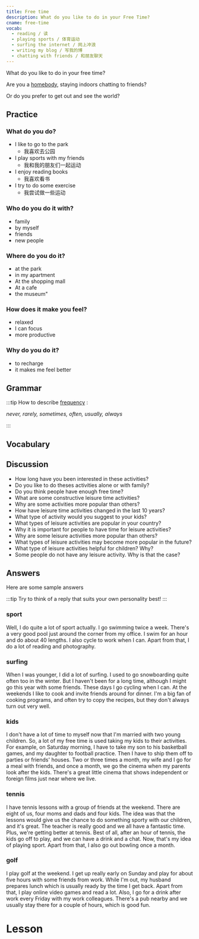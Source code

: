 ```yaml
---
title: Free time
description: What do you like to do in your Free Time?
cname: free-time
vocab:
  - reading / 读
  - playing sports / 体育运动
  - surfing the internet / 网上冲浪
  - writing my blog / 写我的博
  - chatting with friends / 和朋友聊天
---
```


<banner imgPath='../images/free-time.jpg'></banner>

What do you like to do in your free time?

Are you a [homebody](/vocab/homebody.md), staying indoors chatting to friends?

Or do you prefer to get out and see the world?

## Practice

### What do you do?

- I like to go to the park
  - 我喜欢去公园
- I play sports with my friends
  - 我和我的朋友们一起运动
- I enjoy reading books
  - 我喜欢看书
- I try to do some exercise
  - 我尝试做一些运动


### Who do you do it with?

- family
- by myself
- friends
- new people

### Where do you do it?

- at the park
- in my apartment
- At the shopping mall
- At a cafe
- the museum"

### How does it make you feel?

- relaxed
- I can focus
- more productive

### Why do you do it?

- to recharge
- it makes me feel better

## Grammar

:::tip
How to describe
[frequency](../grammar/frequency.md) :

*never, rarely, sometimes, often, usually, always*

:::



## Vocabulary

<vocab-box></vocab-box>

## Discussion
  - How long have you been interested in these activities?
  - Do you like to do theses activities alone or with family?
  - Do you think people have enough free time?
  - What are some constructive leisure time activities?
  - Why are some activities more popular than others?
  - How have leisure time activities changed in the last 10 years?
  - What type of activity would you suggest to your kids?
  - What types of leisure activities are popular in your country?
  - Why it is important for people to have time for leisure activities?
  - Why are some leisure activities more popular than others?
  - What types of leisure activities may become more popular in the future?
  - What type of leisure activities helpful for children? Why?
  - Some people do not have any leisure activity. Why is that the case?

## Answers
Here are some sample answers

<qrfooter></qrfooter>

:::tip
Try to think of a reply that suits your own personality best!
:::

### sport

Well, I do quite a lot of sport actually. I go swimming twice a week. There's a very good pool just around the corner from my office. I swim for an hour and do about 40 lengths. I also cycle to work when I can. Apart from that, I do a lot of reading and photography.

### surfing

When I was younger, I did a lot of surfing. I used to go snowboarding quite often too in the winter. But I haven't been for a long time, although I might go this year with some friends. These days I go cycling when I can. At the weekends I like to cook and invite friends around for dinner. I'm a big fan of cooking programs, and often try to copy the recipes, but they don't always turn out very well.

### kids

I don't have a lot of time to myself now that I'm married with two young children. So, a lot of my free time is used taking my kids to their activities. For example, on Saturday morning, I have to take my son to his basketball games, and my daughter to football practice. Then I have to ship them off to parties or friends' houses. Two or three times a month, my wife and I go for a meal with friends, and once a month, we go the cinema when my parents look after the kids. There's a great little cinema that shows independent or foreign films just near where we live.

### tennis

I have tennis lessons with a group of friends at the weekend. There are eight of us, four moms and dads and four kids. The idea was that the lessons would give us the chance to do something sporty with our children, and it's great. The teacher is really good and we all have a fantastic time. Plus, we're getting better at tennis. Best of all, after an hour of tennis, the kids go off to play, and we can have a drink and a chat. Now, that's my idea of playing sport. Apart from that, I also go out bowling once a month.

### golf

I play golf at the weekend. I get up really early on Sunday and play for about five hours with some friends from work. While I'm out, my husband prepares lunch which is usually ready by the time I get back. Apart from that, I play online video games and read a lot. Also, I go for a drink after work every Friday with my work colleagues. There's a pub nearby and we usually stay there for a couple of hours, which is good fun.

# Lesson

<qrfooter></qrfooter>

